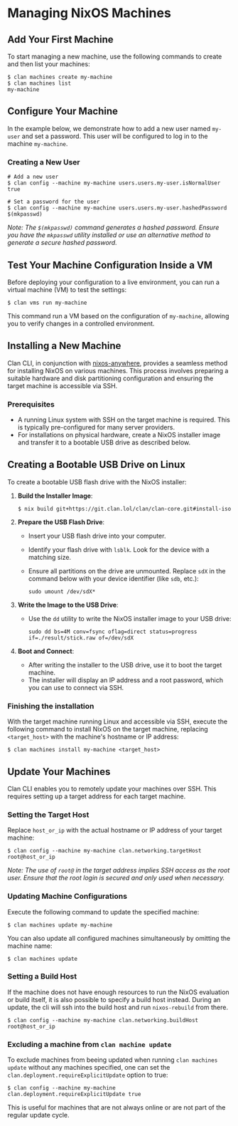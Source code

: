 # Managing NixOS Machines

## Add Your First Machine

To start managing a new machine, use the following commands to create and then list your machines:

```shellSession
$ clan machines create my-machine
$ clan machines list
my-machine
```

## Configure Your Machine

In the example below, we demonstrate how to add a new user named `my-user` and set a password. This user will be configured to log in to the machine `my-machine`.

### Creating a New User

```shellSession
# Add a new user
$ clan config --machine my-machine users.users.my-user.isNormalUser true

# Set a password for the user
$ clan config --machine my-machine users.users.my-user.hashedPassword $(mkpasswd)
```

_Note: The `$(mkpasswd)` command generates a hashed password. Ensure you have the `mkpasswd` utility installed or use an alternative method to generate a secure hashed password._

## Test Your Machine Configuration Inside a VM

Before deploying your configuration to a live environment, you can run a virtual machine (VM) to test the settings:

```shellSession
$ clan vms run my-machine
```

This command run a VM based on the configuration of `my-machine`, allowing you to verify changes in a controlled environment.

## Installing a New Machine

Clan CLI, in conjunction with [nixos-anywhere](https://github.com/nix-community/nixos-anywhere), provides a seamless method for installing NixOS on various machines.
This process involves preparing a suitable hardware and disk partitioning configuration and ensuring the target machine is accessible via SSH.

### Prerequisites

- A running Linux system with SSH on the target machine is required. This is typically pre-configured for many server providers.
- For installations on physical hardware, create a NixOS installer image and transfer it to a bootable USB drive as described below.

## Creating a Bootable USB Drive on Linux

To create a bootable USB flash drive with the NixOS installer:

1. **Build the Installer Image**:

   ```shellSession
   $ nix build git+https://git.clan.lol/clan/clan-core.git#install-iso
   ```

2. **Prepare the USB Flash Drive**:

   - Insert your USB flash drive into your computer.
   - Identify your flash drive with `lsblk`. Look for the device with a matching size.
   - Ensure all partitions on the drive are unmounted. Replace `sdX` in the command below with your device identifier (like `sdb`, etc.):

     ```shellSession
     sudo umount /dev/sdX*
     ```

3. **Write the Image to the USB Drive**:

   - Use the `dd` utility to write the NixOS installer image to your USB drive:

     ```shellSession
     sudo dd bs=4M conv=fsync oflag=direct status=progress if=./result/stick.raw of=/dev/sdX
     ```

4. **Boot and Connect**:
   - After writing the installer to the USB drive, use it to boot the target machine.
   - The installer will display an IP address and a root password, which you can use to connect via SSH.

### Finishing the installation

With the target machine running Linux and accessible via SSH, execute the following command to install NixOS on the target machine, replacing `<target_host>` with the machine's hostname or IP address:

```shellSession
$ clan machines install my-machine <target_host>
```

## Update Your Machines

Clan CLI enables you to remotely update your machines over SSH. This requires setting up a target address for each target machine.

### Setting the Target Host

Replace `host_or_ip` with the actual hostname or IP address of your target machine:

```shellSession
$ clan config --machine my-machine clan.networking.targetHost root@host_or_ip
```

_Note: The use of `root@` in the target address implies SSH access as the root user.
Ensure that the root login is secured and only used when necessary._

### Updating Machine Configurations

Execute the following command to update the specified machine:

```shellSession
$ clan machines update my-machine
```

You can also update all configured machines simultaneously by omitting the machine name:

```shellSession
$ clan machines update
```

### Setting a Build Host

If the machine does not have enough resources to run the NixOS evaluation or build itself,
it is also possible to specify a build host instead.
During an update, the cli will ssh into the build host and run `nixos-rebuild` from there.

```shellSession
$ clan config --machine my-machine clan.networking.buildHost root@host_or_ip
```

### Excluding a machine from `clan machine update`

To exclude machines from beeing updated when running `clan machines update` without any machines specified,
one can set the `clan.deployment.requireExplicitUpdate` option to true:


```shellSession
$ clan config --machine my-machine clan.deployment.requireExplicitUpdate true
```

This is useful for machines that are not always online or are not part of the regular update cycle.
